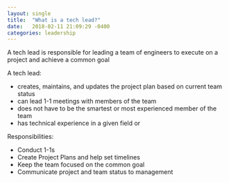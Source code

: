 ```yaml
---
layout: single
title:  "What is a tech lead?"
date:   2018-02-11 21:09:29 -0400
categories: leadership
---
```

A tech lead is responsible for leading a team of engineers to execute on a project and achieve a common goal

A tech lead:
- creates, maintains, and updates the project plan based on current team status
- can lead 1-1 meetings with members of the team
- does not have to be the smartest or most experienced member of the team
- has technical experience in a given field or

Responsibilities:
- Conduct 1-1s
- Create Project Plans and help set timelines
- Keep the team focused on the common goal
- Communicate project and team status to management
